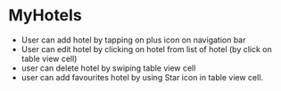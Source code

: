 # MyHotels

- User can add hotel by tapping on plus icon on navigation bar
- User can edit hotel by clicking on hotel from list of hotel (by click on table view cell)
- user can delete hotel by swiping table view cell 
- user can add favourites hotel by using Star icon in table view cell.

